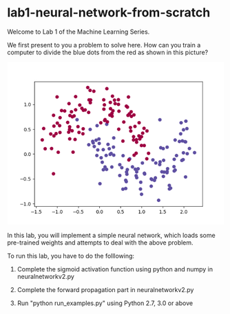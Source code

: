 # lab1-neural-network-from-scratch

Welcome to Lab 1 of the Machine Learning Series.

We first present to you a problem to solve here. How can you train a computer to divide the blue dots from the red as shown in this picture?

![alt text](https://github.com/vtcstem/lab1-neural-network-from-scratch/blob/master/Figure_1.png)

In this lab, you will implement a simple neural network, which loads some pre-trained weights and attempts to deal with the above  problem.

To run this lab, you have to do the folllowing:

1. Complete the sigmoid activation function using python and numpy in neuralnetworkv2.py

2. Complete the forward propagation part in neuralnetworkv2.py

3. Run "python run_examples.py" using Python 2.7, 3.0 or above
